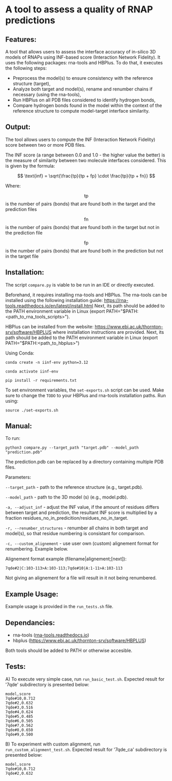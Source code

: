 # A tool to assess a quality of RNAP predictions

## Features:

A tool that allows users to assess the interface accuracy of in-silico 3D models of RNAPs using INF-based score (Interaction Network Fidelity). It uses the following packages: rna-tools and HBPlus.
To do that, it executes the following steps:
 * Preprocess the model(s) to ensure consistency with the reference structure (target),
 * Analyze both target and model(s), rename and renumber chains if necessary (using the rna-tools),
 * Run HBPlus on all PDB files considered to identify hydrogen bonds,
 * Compare hydrogen bonds found in the model within the context of the reference structure to compute model-target interface similarity.

## Output:

The tool allows users to compute the INF (Interaction Network Fidelity) score between two or more PDB files.

The INF score (a range between 0.0 and 1.0 - the higher value the better) is the measure of similarity between two molecule interfaces considered.
This is given by the formula:

$$
\text{inf} = \sqrt{\frac{tp}{tp + fp} \cdot \frac{tp}{tp + fn}}
$$

Where:

$$\text{tp}$$
is the number of pairs (bonds) that are found both in the target and the prediction files

$$\text{fn}$$
is the number of pairs (bonds) that are found both in the target but not in the prediction file

$$\text{fp}$$
is the number of pairs (bonds) that are found both in the prediction but not in the target file

## Installation:

The script ```compare.py``` is viable to be run in an IDE or directly executed.

Beforehand, it requires installing rna-tools and HBPlus.
 The rna-tools can be installed using the following installation guide:
 https://rna-tools.readthedocs.io/en/latest/install.html
 Next, its path should be added to the PATH environment variable in Linux (export PATH="$PATH:<path_to_rna_tools_scripts>").

 HBPlus can be installed from the website:
 https://www.ebi.ac.uk/thornton-srv/software/HBPLUS
 where installation instructions are provided. 
 Next, its path should be added to the PATH environment variable in Linux (export PATH="$PATH:<path_to_hbplus>")

Using Conda:

```conda create -n iinf-env python=3.12```

```conda activate iinf-env```

```pip install -r requirements.txt```

To set environment variables, the ```set-exports.sh``` script can be used. Make sure to change the ```TODO``` to your HBPlus and rna-tools installation paths. Run using:

```source ./set-exports.sh```

## Manual:

To run:

```python3 compare.py --target_path "target.pdb" --model_path "prediction.pdb"```

The prediction.pdb can be replaced by a directory containing multiple PDB files.

Parameters:

```--target_path``` - path to the reference structure (e.g., target.pdb).

```--model_path``` - path to the 3D model (s) (e.g., model.pdb).

```-a, --adjust_inf``` - adjust the INF value, if the amount of residues differs between target and prediction, the resultant INF score is multiplied by a fraction residues_no_in_predicition/residues_no_in_target.

```-r, --renumber_structures``` - renumber all chains in both target and model(s), so that residue numbering is consistant for comparison.

```-c, --custom_alignement``` - use user own (custom) alignement format for renumbering. Example below.

Alignement format example (filename|alignement;[next]):

```
7qde#2|C:103-113>A:103-113;7qde#10|A:1-11>A:103-113
```

Not giving an alignement for a file will result in it not being renumbered.

## Example Usage:

Example usage is provided in the ```run_tests.sh``` file.

## Dependancies:

 * rna-tools ([rna-tools.readthedocs.io](https://rna-tools.readthedocs.io/en/latest/))
 * hbplus (https://www.ebi.ac.uk/thornton-srv/software/HBPLUS)

Both tools should be added to PATH or otherwise accesible.

## Tests:

A) To execute very simple case, run ```run_basic_test.sh```. Expected result for '7qde' subdirectory is presented below:

```
model,score
7qde#10,0.712
7qde#2,0.632
7qde#3,0.516
7qde#4,0.624
7qde#5,0.485
7qde#6,0.505
7qde#7,0.562
7qde#8,0.650
7qde#9,0.500

```

B) To experiment with custom alignment, run ```run_custom_alignment_test.sh```. Expected result for '7qde_ca' subdirectory is presented below:

```
model,score
7qde#10,0.712
7qde#2,0.632
```
